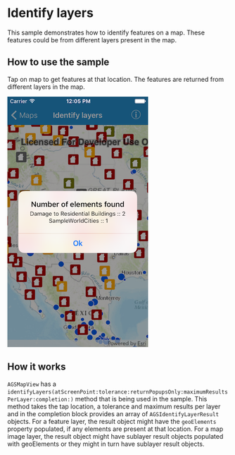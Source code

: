 # Identify layers

This sample demonstrates how to identify features on a map. These
features could be from different layers present in the map.

## How to use the sample

Tap on map to get features at that location. The features are returned
from different layers in the map.

![](image1.png)

## How it works

`AGSMapView` has a
`identifyLayers(atScreenPoint:tolerance:returnPopupsOnly:maximumResultsPerLayer:completion:)`
method that is being used in the sample. This method takes the tap
location, a tolerance and maximum results per layer and in the
completion block provides an array of `AGSIdentifyLayerResult` objects.
For a feature layer, the result object might have the `geoElements`
property populated, if any elements are present at that location. For a
map image layer, the result object might have sublayer result objects
populated with geoElements or they might in turn have sublayer result
objects.
